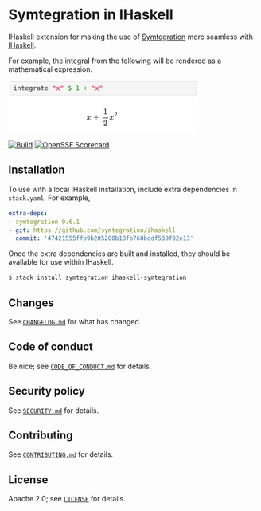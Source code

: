 # Symtegration in IHaskell

IHaskell extension for making the use of [Symtegration] more seamless with [IHaskell].

[Symtegration]: https://symtegration.dev/

[IHaskell]: https://github.com/IHaskell/IHaskell

For example, the integral from the following will be rendered as a mathematical expression.

![Example of integral rendered by IHaskell](docs/integration-example.png)

[![Build](https://github.com/symtegration/ihaskell/actions/workflows/build.yaml/badge.svg)](https://github.com/symtegration/ihaskell/actions/workflows/build.yaml)
[![OpenSSF Scorecard](https://api.scorecard.dev/projects/github.com/symtegration/ihaskell/badge)](https://scorecard.dev/viewer/?uri=github.com/symtegration/ihaskell)

## Installation

To use with a local IHaskell installation, include extra dependencies in `stack.yaml`.
For example,

```yaml
extra-deps:
- symtegration-0.6.1
- git: https://github.com/symtegration/ihaskell
  commit: '47421555ffb9b205200b18fb768bddf538f02e13'
```

Once the extra dependencies are built and installed,
they should be available for use within IHaskell.

```bash
$ stack install symtegration ihaskell-symtegration
```

## Changes

See [`CHANGELOG.md`] for what has changed.

[`CHANGELOG.md`]: CHANGELOG.md

## Code of conduct

Be nice; see [`CODE_OF_CONDUCT.md`] for details.

[`CODE_OF_CONDUCT.md`]: docs/CODE_OF_CONDUCT.md

## Security policy

See [`SECURITY.md`] for details.

[`SECURITY.md`]: docs/SECURITY.md

## Contributing

See [`CONTRIBUTING.md`] for details.

[`CONTRIBUTING.md`]: docs/CONTRIBUTING.md

## License

Apache 2.0; see [`LICENSE`] for details.

[`LICENSE`]: LICENSE
